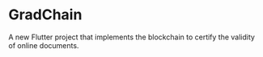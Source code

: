 # GradChain

A new Flutter project that implements the blockchain to certify the validity of online documents.